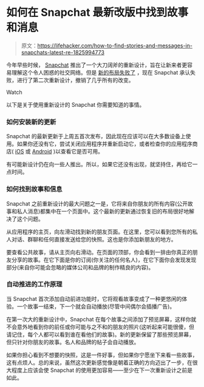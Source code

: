 # 如何在 Snapchat 最新改版中找到故事和消息

> 原文：<https://lifehacker.com/how-to-find-stories-and-messages-in-snapchats-latest-re-1825994773>

今年早些时候， [Snapchat](https://lifehacker.com/its-time-to-stop-using-snapchat-unless-youre-a-teen-1821919274) 推出了一个大刀阔斧的重新设计，旨在让新来者更容易理解这个令人困惑的社交网络。但是 [新的布局失败了](https://lifehacker.com/how-to-revert-the-snapchat-app-back-to-the-pre-redesign-1822904222) ，现在 Snapchat 承认失败，进行了第二次重新设计，撤销了几乎所有的改变。

Watch

以下是关于使用重新设计的 Snapchat 你需要知道的事情。

### 如何安装新的更新

Snapchat 的最新更新于上周五首次发布，因此现在应该可以在大多数设备上使用。如果你还没有它，尝试关闭应用程序并重新启动它，或者检查你的应用程序商店( [iOS](https://itunes.apple.com/us/app/snapchat/id447188370?mt=8) 或 [Android](https://play.google.com/store/apps/details?id=com.snapchat.android&hl=en_US) )以查看它是否可用。

有可能新设计仍在向一些人推出。所以，如果它还没有出现，就坚持住，再给它一点时间。

### 如何找到故事和信息

Snapchat 之前重新设计的最大问题之一是，它将来自你朋友的所有内容(公开故事和私人消息)都集中在一个页面中。这个最新的更新通过恢复旧的布局很好地解决了这个问题。

从应用程序的主页，向左滑动找到新的朋友页面。在这里，您可以看到您所有的私人对话、群聊和任何直接发送给您的快照。这也是你添加新朋友的地方。

要查看公共故事，请从主页向右滑动。在页面的顶部，你会看到一排由你真正的朋友分享的故事。在它下面是你的订阅(你关注的任何名人)，在它下面你会发现发现部分(来自你可能会忽略的媒体公司和品牌的制作精良的内容)。

### 自动推进的工作原理

当 Snapchat 首次添加自动前进功能时，它将观看故事变成了一种更悠闲的体验。一个故事一结束，下一个就会自动播放(尽管中间偶尔会插播广告)。

在第一次大的重新设计中，Snapchat 在每个故事之间添加了预览屏幕，这样你就不会意外地看到你的前任或你可能与之不和的朋友的照片(这听起来可能很傻，但请记住，每个人都可以看到谁在看他们的故事)。新的更新保留了那些预览屏幕，但只针对你朋友的故事。名人和品牌的帖子会自动播放。

如果你担心看到不想要的快照，这是一件好事，但如果你宁愿坐下来看一些故事，这有点烦人。总的来说，虽然这次更新感觉像是朝着正确的方向迈出了一步，在很大程度上应该会使 Snapchat 的使用更加容易——至少在下一次重新设计之前是如此。